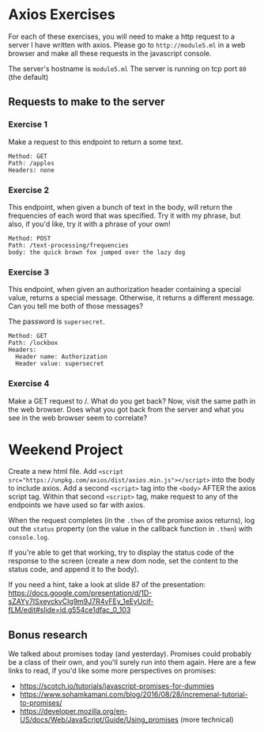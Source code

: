 # Axios Exercises

For each of these exercises, you will need to make a http request to a server I have written with
axios. Please go to `http://module5.ml` in a web browser and make all these requests in the javascript console.

The server's hostname is `module5.ml`
The server is running on tcp port `80` (the default)

## Requests to make to the server

### Exercise 1

Make a request to this endpoint to return a some text.
```
Method: GET
Path: /apples
Headers: none
```

### Exercise 2

This endpoint, when given a bunch of text in the body, will return the frequencies of each word
that was specified. Try it with my phrase, but also, if you'd like, try it with a phrase of your
own!
```
Method: POST
Path: /text-processing/frequencies
body: the quick brown fox jumped over the lazy dog
```

### Exercise 3

This endpoint, when given an authorization header containing a special value, returns a special
message. Otherwise, it returns a different message. Can you tell me both of those messages?

The password is `supersecret`.

```
Method: GET
Path: /lockbox
Headers:
  Header name: Authorization
  Header value: supersecret
```

### Exercise 4

Make a GET request to /. What do you get back? Now, visit the same path in the web browser. Does
what you got back from the server and what you see in the web browser seem to correlate?



# Weekend Project
Create a new html file. Add `<script src="https://unpkg.com/axios/dist/axios.min.js"></script>` into
the body to include axios. Add a second `<script>` tag into the `<body>` AFTER the axios script tag. Within that second
`<script>` tag, make request to any of the endpoints we have used so far with axios.

When the request completes (in the `.then` of the promise axios returns), log out the `status` property (on the value in the callback function in `.then`) with `console.log`.

If you're able to get that working, try to display the status code of the response to the screen (create a new dom node,
set the content to the status code, and append it to the body).

If you need a hint, take a look at slide 87 of the presentation: https://docs.google.com/presentation/d/1D-sZAYy7ISxeyckvClg9m9J7R4vFEy_1eEyUcif-fLM/edit#slide=id.g554ce1dfac_0_103


## Bonus research
We talked about promises today (and yesterday). Promises could probably be a class of their own, and you'll surely
run into them again. Here are a few links to read, if you'd like some more perspectives on promises:
- https://scotch.io/tutorials/javascript-promises-for-dummies
- https://www.sohamkamani.com/blog/2016/08/28/incremenal-tutorial-to-promises/
- https://developer.mozilla.org/en-US/docs/Web/JavaScript/Guide/Using_promises (more technical)
